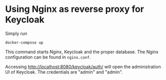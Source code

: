# Using Nginx as reverse proxy for Keycloak

Simply run

```
docker-compose up
```

This command starts	 Nginx, Keycloak and the proper database.
The Nginx configuration can be found in `nginx.conf`.

Accessing [http://localhost:8080/keycloak/auth/](http://localhost:8080/keycloak/auth/) will open the administration UI of Keycloak. The credentials are "admin" and "admin".
